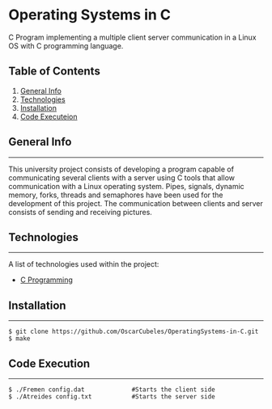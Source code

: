 # Operating Systems in C
C Program implementing a multiple client server communication in a Linux OS with C programming language.

## Table of Contents
1. [General Info](#general-info)
2. [Technologies](#technologies)
3. [Installation](#installation)
4. [Code Executeion](#code-execution)

## General Info
***
This university project consists of developing a program capable of communicating several clients with a server using C tools that allow communication with a Linux operating system. 
Pipes, signals, dynamic memory, forks, threads and semaphores have been used for the development of this project. 
The communication between clients and server consists of sending and receiving pictures.

## Technologies
***
A list of technologies used within the project:
* [C Programming](https://docs.microsoft.com/en-us/cpp/c-language/?view=msvc-170)


## Installation
***
```
$ git clone https://github.com/OscarCubeles/OperatingSystems-in-C.git
$ make
```

## Code Execution
***
```
$ ./Fremen config.dat             #Starts the client side
$ ./Atreides config.txt           #Starts the server side
```
